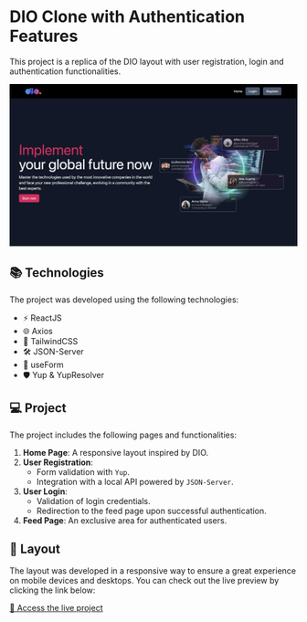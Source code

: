 # DIO Clone with Authentication Features

This project is a replica of the DIO layout with user registration, login and authentication functionalities.

<img src="/public/screenshot.png" alt="Application screenshot" />

## 📚 Technologies

The project was developed using the following technologies:

- ⚡️ ReactJS
- 🌐 Axios
- 🎨 TailwindCSS
- 🛠️ JSON-Server
- 🧩 useForm
- 🛡️ Yup & YupResolver

## 💻 Project

The project includes the following pages and functionalities:

1. **Home Page**: A responsive layout inspired by DIO.
2. **User Registration**:
   - Form validation with `Yup`.
   - Integration with a local API powered by `JSON-Server`.
3. **User Login**:
   - Validation of login credentials.
   - Redirection to the feed page upon successful authentication.
4. **Feed Page**: An exclusive area for authenticated users.

## 🎨 Layout

The layout was developed in a responsive way to ensure a great experience on mobile devices and desktops. You can check out the live preview by clicking the link below:

[🔗 Access the live project](https://snoorky.github.io/dio-page)
